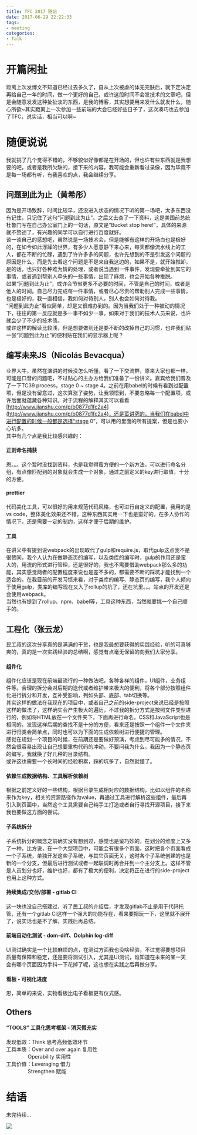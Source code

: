 ```yaml
---
title: TFC 2017 随记
date: 2017-06-29 22:22:33
tags: 
- meeting
categories: 
- Talk
---
```


# 开篇闲扯
距离上次发博文不知道已经过去多久了，自从上次被虐的体无完肤后，就下定决定再给自己一年的时间，做一个更好的自己，或许这段时间不会发技术的文章吧，但是会随意发发这种扯扯淡的东西，是我的博客，其实想要用来发什么就发什么，随心所欲~其实距离上一次参加一些前端的大会已经好些日子了，这次凑巧也去参加了TFC，说实话，相当可以啊~

# 随便说说
我就挑了几个觉得不错的，不够貌似好像都是在开场的，但也许有些东西就是我想要的吧，或者是我所欠缺的，接下来的内容，我可能会重新看过录像，因为毕竟不是每一场都有听，有我喜欢的点，我会继续分享。
## 问题到此为止（黄希彤）
因为是开场致辞，时间比较早，还没进入状态的情况下听的第一场吧，太多东西没有记住，只记住了这句“问题到此为止”。之后又去查了一下资料，这是美国前总统杜鲁门写在自己办公室门上的一句话，原文是“Bucket stop here!”，具体的来源就不赘述了，有兴趣的同学可以自行进行百度就好。  
谈一谈自己的感想吧，虽然说是一场技术会，但是能够有这样的开场白也是极好的，在如今如此浮躁的世界，有多少人愿意静下来心来，每天都像流水线上的工人，都在不断的忙碌，遇到了许许多多的问题，也许先想到的不是引发这个问题的原因是什么，而是先去看这个问题是不是来自我这边的，如果不是，就开始推卸，是的话，也只好各种难为情的处理，或者说当遇到一件事件，发现要牵扯到其它的事情，或者遇到帮别人牵头的一些事情，出现了麻烦，也会开始各种推脱。  
如果“问题到此为止”，或许会节省更多不必要的时间，不管是自己的时间，或者是他人的时间。自己尽力完成每一件事情，或者尽心尽责的帮助别人完成一些事情，也是极好的，我一直相信，我如何对待别人，别人也会如何对待我。  
“问题到此为止”看似简单，却是又很难办到的。因为当我们处于一种被动的情况下，往往的第一反应就是多一事不如少一事。如果对于我们的技术人员来说，也许就会少了不少的技术债。  
或许这样的解读比较浅，但是想要做到还是要不断的改掉自己的习惯，也许我们贴一张“问题到此为止”的便利贴在我们的显示器上呢？

## 编写未来JS（Nicolás Bevacqua）
业界大牛，虽然在演讲的时候没怎么听懂，看了一下交流群，原来大家也都一样，可能是口音的问题吧，不过贴心的主办方给我们准备了一份讲义。嘉宾给我们普及了一下TC39 process，stage 0 ~ stage 4。之前在用babel的时候有看到过配置项，但是没有留意过，这次算涨了姿势，让我领悟到，不要忽略每一个配置项，或许后面就蕴藏各种知识。对于流程的解释其实可以看看[http://www.jianshu.com/p/b0877d1fc2a4](http://www.jianshu.com/p/b0877d1fc2a4)，还是蛮讲究的，当我们在babel中进行配置的时候一般都是选择“stage 0”，可以用的里面的所有提案，但是也要小心坑多。  
其中有几个点是我比较感兴趣的：

#### 正则命名捕获
恩。。。这个暂时没找到资料，也是我觉得蛮方便的一个新方法，可以进行命名分组，有点像匹配到的对象就会生成一个对象，通过之前定义的key进行取值，十分的方便。

#### prettier
代码美化工具，可以很好的用来规范代码风格，也可进行自定义的配置，我用的是vs code，整体美化效果还不错，这种东西其实用一下也是蛮好的，在多人协作的情况下，还是需要一定的制约，这样才便于后期的维护。

#### 工具
在讲义中有提到说webpack的出现取代了gulp和require.js，取代gulp这点我不是很赞同，我个人认为在做静态页的编写，以及类库的编写时，gulp的作用还是蛮大的，用流的形式进行管理，还是很好的，我也不需要借助webpack那么多的功能，其实感觉两者的配置程度来说也是差不多的，都需要不断的踩坑才能找到一个适合的。在我目前的开发习惯来看，对于类库的编写、静态页的编写，我个人倾向于使用gulp，类库的编写现在又入了rollup的坑了，还在坑里。。。站点的开发还是会使用webpack。  
当然也有提到了rollup、npm、babel等，工具这种东西，当然就要挑一个自己顺手的。

## 工程化（张云龙）

民工叔的这次分享真的是满满的干货，也是我最想要获得的实践经验，听的可真够爽的，真的是一次实践经验的总结啊，感觉有点毫无保留的向我们大家分享。

#### 组件化
组件化应该是现在前端最流行的一种做法吧，各种各样的组件，UI组件，业务组件等。合理的拆分会对后期的迭代或者维护带来极大的便利，将各个部分按照组件化进行拆分和开发，互补受影响，列如头部、底部、tab切换等。  
其实这样的做法在我现在的项目中，或者自己之前的side-project来说已经是按照这样的做法了，这样确实会产生极大的遍历，不过我的拆分方式是按照文件类型进行的，例如将HTML放在一个文件夹下，下面再进行命名，CSS和JavaScript也是相同的。发现这样后期的查找不是十分的方便，看来还是按照一个组件一个文件夹进行归类会简单点，同时也可以为下面的生成依赖树进行便捷的管理。  
感觉在规划一个项目的时候，在前期还是要做好预演，考虑到尽可能多的情况，不然会很容易出现让自己想要重构代码的冲动，不要问我为什么，我因为一个静态页的编写，我就换了好几种的目录结构。  
或许这也需要一个长时间的经验积累，踩的坑多了，自然就懂了。  

#### 依赖生成数据结构、工具解析依赖树
根据之前定义好的一些结构，根据目录生成相对应的数据结构，比如以组件的名称来作为key，相关的资源路径作为value，再通过工具进行解析这些组件，最后再引入到页面中，当然这个工具需要自己纯手工打造或者自行寻找开源项目，接下来我也要做这方面的尝试。  

#### 子系统拆分
子系统拆分的概念之前确实没有想到过，感觉也是蛮巧妙的，在划分的维度上又多了一种，比方说，在一个大型项目中，可能会有很多个页面，这时把各个页面看成一个子系统，单独开发这些子系统，与其它页面无关，这时各个子系统创建的也是新的一个分支，但最后进行测试或者一起联调时再合并到一个主分支上。这样不管是人员划分也好，维护也好，都有了极大的便利，决定将正在进行的side-project也用上这种方式。

#### 持续集成/交付/部署 - gitlab CI
这一块也没自己搭建过，听了民工叔的介绍后，才发现gitlab不止是用于代码托管，还有一个gitlab CI这样一个强大的功能存在，看来要把玩一下，这里就不展开了，说实话也是不了解，实践后再总结。

#### 前端自动化测试 - dom-diff、Dolphin log-diff
UI测试确实是一个比较麻烦的点，在测试方面我也没啥经验，不过觉得要想项目质量有保障和稳定，还是要将测试引入，尤其是UI测试，谁知道在未来的某一天会有哪个页面因为手抖一下花掉了呢，这也想在实践之后再做分享。

#### 看板 - 可视化进度
恩，简单的来说，实物看板比电子看板更有仪式感。

## Others
#### “TOOLS” 工具化思考框架 - 消灭假充实
发现低效：Think 思考高频低效环节  
工具本质：Over and over again 复用性  
               Operability 实用性  
工具价值：Leveraging 借力  
               Strengthen 赋能

# 结语
未完待续...

[![](https://badge.juejin.im/entry/5966dda56fb9a06bc23aaec3/likes.svg?style=flat-square)](https://juejin.im/entry/5966dda56fb9a06bc23aaec3/detail)